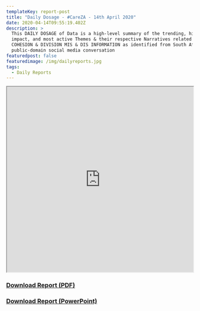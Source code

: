 ```yaml
---
templateKey: report-post
title: "Daily Dosage - #CareZA - 14th April 2020"
date: 2020-04-14T09:55:19.402Z
description: >
  This DAILY DOSAGE of Data is a high-level summary of the trending, highest
  impact, and most active Themes & their respective Narratives related to SOCIAL
  COHESION & DIVISION MIS & DIS INFORMATION as identified from South African
  public-domain social media conversation
featuredpost: false
featuredimage: /img/dailyreports.jpg
tags:
  - Daily Reports
---
```

<iframe src="https://drive.google.com/file/d/1so4exietm2Rm1i4fA4ymoocGj3bBoZ0b/preview" width="100%" height="500"></iframe>
<a href="https://drive.google.com/u/0/uc?id=1so4exietm2Rm1i4fA4ymoocGj3bBoZ0b&export=download" target="blank"><h3><strong>Download Report (PDF)</h3></strong></a>
<a href="https://docs.google.com/presentation/d/1NW5H5QMMelpQuVgy6eR0gT8a0KNBa_68hTgVSCOr-YQ/edit?usp=sharing" target="blank"><h3><strong>Download Report (PowerPoint)</h3></strong></a>


